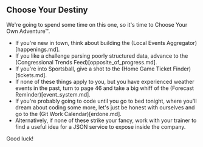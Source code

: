 ## Choose Your Destiny

We're going to spend some time on this one, so it's time to Choose Your Own Adventure™.

* If you're new in town, think about building the (Local Events Aggregator)[happenings.md].
* If you like a challenge parsing poorly structured data, advance to the (Congressional Trends Feed)[opposite_of_progress.md].
* If you're into Sportsball, give a shot to the (Home Game Ticket Finder)[tickets.md].
* If none of these things apply to you, but you have experienced weather events in the past, turn to page 46 and take a big whiff of the (Forecast Reminder)[event_system.md].
* If you're probably going to code until you go to bed tonight, where you'll dream about coding some more, let's just be honest with ourselves and go to the (Git Work Calendar)[erdone.md].
* Alternatively, if none of these strike your fancy, work with your trainer to find a useful idea for a JSON service to expose inside the company.

Good luck!
